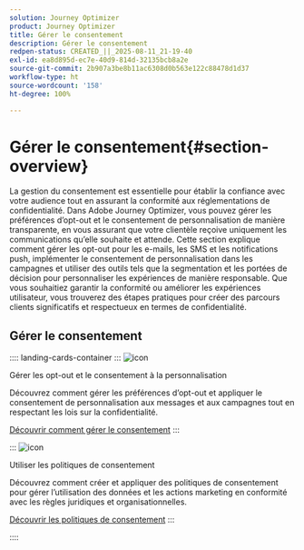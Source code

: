 ```yaml
---
solution: Journey Optimizer
product: Journey Optimizer
title: Gérer le consentement
description: Gérer le consentement
redpen-status: CREATED_||_2025-08-11_21-19-40
exl-id: ea8d895d-ec7e-40d9-814d-32135bcb8a2e
source-git-commit: 2b907a3be8b11ac6308d0b563e122c88478d1d37
workflow-type: ht
source-wordcount: '158'
ht-degree: 100%

---
```


# Gérer le consentement{#section-overview}

La gestion du consentement est essentielle pour établir la confiance avec votre audience tout en assurant la conformité aux réglementations de confidentialité. Dans Adobe Journey Optimizer, vous pouvez gérer les préférences d’opt-out et le consentement de personnalisation de manière transparente, en vous assurant que votre clientèle reçoive uniquement les communications qu’elle souhaite et attende. Cette section explique comment gérer les opt-out pour les e-mails, les SMS et les notifications push, implémenter le consentement de personnalisation dans les campagnes et utiliser des outils tels que la segmentation et les portées de décision pour personnaliser les expériences de manière responsable. Que vous souhaitiez garantir la conformité ou améliorer les expériences utilisateur, vous trouverez des étapes pratiques pour créer des parcours clients significatifs et respectueux en termes de confidentialité.

## Gérer le consentement

:::: landing-cards-container
:::
![icon](https://cdn.experienceleague.adobe.com/icons/shield-halved.svg)

Gérer les opt-out et le consentement à la personnalisation

Découvrez comment gérer les préférences d’opt-out et appliquer le consentement de personnalisation aux messages et aux campagnes tout en respectant les lois sur la confidentialité.

[Découvrir comment gérer le consentement](../using/privacy/opt-out.md)
:::

:::
![icon](https://cdn.experienceleague.adobe.com/icons/gear.svg?lang=fr)

Utiliser les politiques de consentement

Découvrez comment créer et appliquer des politiques de consentement pour gérer l’utilisation des données et les actions marketing en conformité avec les règles juridiques et organisationnelles.

[Découvrir les politiques de consentement](../using/action/consent.md)
:::

::::
